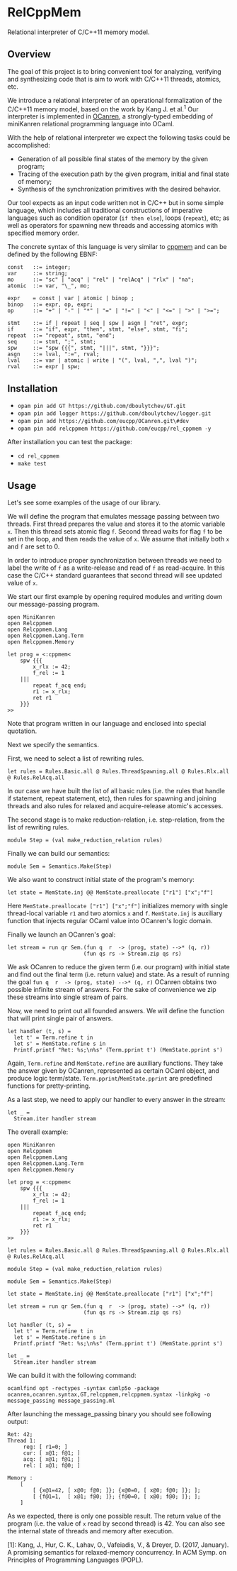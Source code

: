 # RelCppMem

Relational interpreter of C/C++11 memory model.

## Overview

The goal of this project is to bring convenient tool for analyzing,
verifying and synthesizing code that is aim to work with C/C++11
threads, atomics, etc.

We introduce a relational interpreter of an operational formalization
of the C/C++11 memory model, based on the work by Kang J. et al.<sup>1</sup>
Our interpreter is implemented in [OCanren](https://github.com/dboulytchev/ocanren),
a strongly-typed embedding of miniKanren relational programming
language into OCaml.

With the help of relational interpreter we expect the following tasks could be accomplished:

* Generation of all possible final states of the memory by the given program;
* Tracing of the execution path by the given program, initial and final state of memory;
* Synthesis of the synchronization primitives with the desired behavior.

Our tool expects as an input code written not in C/C++ but in some simple language,
which includes all traditional constructions of imperative languages
such as condition operator (`if then else`), loops (`repeat`), etc;
as well as operators for spawning new threads
and accessing atomics with specified memory order.

The concrete syntax of this language is very similar to [cppmem](http://www.cl.cam.ac.uk/%7Epes20/cpp/)
and can be defined by the following EBNF:

```
const   ::= integer;
var     ::= string;
mo      ::= "sc" | "acq" | "rel" | "relAcq" | "rlx" | "na";
atomic  ::= var, "\_", mo;

expr    = const | var | atomic | binop ;
binop   ::= expr, op, expr;
op      ::= "+" | "-" | "*" | "=" | "!=" | "<" | "<=" | ">" | ">=";

stmt    ::= if | repeat | seq | spw | asgn | "ret", expr;
if      ::= "if", expr, "then", stmt, "else", stmt, "fi";
repeat  ::= "repeat", stmt, "end";
seq     ::= stmt, ";", stmt;
spw     ::= "spw {{{", stmt, "|||", stmt, "}}}";
asgn    ::= lval, ":=", rval;
lval    ::= var | atomic | write | "(", lval, ",", lval ")";
rval    ::= expr | spw;
```

## Installation

- `opam pin add GT https://github.com/dboulytchev/GT.git`
- `opam pin add logger https://github.com/dboulytchev/logger.git`
- `opam pin add https://github.com/eucpp/OCanren.git\#dev`
- `opam pin add relcppmem https://github.com/eucpp/rel_cppmem -y`

After installation you can test the package:

- `cd rel_cppmem`
- `make test`

## Usage

Let's see some examples of the usage of our library.

We will define the program that emulates message passing between two threads.
First thread prepares the value and stores it to the atomic variable `x`.
Then this thread sets atomic flag `f`.
Second thread waits for flag `f` to be set in the loop, and then reads the value of `x`. We assume that initially both `x` and `f` are set to 0.

In order to introduce proper synchronization between threads we need
to label the write of `f` as a write-release and read of `f` as read-acquire.
In this case the C/C++ standard guarantees that second thread will see
updated value of `x`.

We start our first example by opening required modules and
writing down our message-passing program.

```{OCaml}
open MiniKanren
open Relcppmem
open Relcppmem.Lang
open Relcppmem.Lang.Term
open Relcppmem.Memory

let prog = <:cppmem<
    spw {{{
        x_rlx := 42;
        f_rel := 1
    |||
        repeat f_acq end;
        r1 := x_rlx;
        ret r1
    }}}
>>
```
Note that program written in our language and enclosed into special quotation.

Next we specify the semantics.

First, we need to select a list of rewriting rules.

```{OCaml}
let rules = Rules.Basic.all @ Rules.ThreadSpawning.all @ Rules.Rlx.all @ Rules.RelAcq.all
```

In our case we have built the list of all basic rules
(i.e. the rules that handle if statement, repeat statement, etc),
then rules for spawning and joining threads and also rules for relaxed and
acquire-release atomic's accesses.  

The second stage is to make reduction-relation, i.e. step-relation,
from the list of rewriting rules.

```{OCaml}
module Step = (val make_reduction_relation rules)
```

Finally we can build our semantics:

```{OCaml}
module Sem = Semantics.Make(Step)
```

We also want to construct initial state of the program's memory:

```{OCaml}
let state = MemState.inj @@ MemState.preallocate ["r1"] ["x";"f"]
```

Here `MemState.preallocate ["r1"] ["x";"f"]` initializes memory
with single thread-local variable `r1` and two atomics `x` and `f`.
`MemState.inj` is auxiliary function that injects regular OCaml value into
OCanren's logic domain.

Finally we launch an OCanren's goal:

```{OCaml}
let stream = run qr Sem.(fun q  r  -> (prog, state) -->* (q, r))
                        (fun qs rs -> Stream.zip qs rs)
```

We ask OCanren to reduce the given term (i.e. our program) with initial state
and find out the final term (i.e. return value) and state.
As a result of running the goal ```fun q  r  -> (prog, state) -->* (q, r)``` OCanren obtains two possible infinite stream of answers.
For the sake of convenience we zip these streams into single stream of pairs.

Now, we need to print out all founded answers.
We will define the function that will print single pair of answers.

```{OCaml}
let handler (t, s) =
  let t' = Term.refine t in
  let s' = MemState.refine s in
  Printf.printf "Ret: %s;\n%s" (Term.pprint t') (MemState.pprint s')
```

Again, `Term.refine` and `MemState.refine` are auxiliary functions.
They take the answer given by OCanren, represented as certain OCaml object,
and produce logic term/state.
`Term.pprint`/`MemState.pprint` are predefined functions for pretty-printing.

As a last step, we need to apply our handler to every answer in the stream:

```{OCaml}
let _ =
  Stream.iter handler stream
```

The overall example:

```{OCaml}
open MiniKanren
open Relcppmem
open Relcppmem.Lang
open Relcppmem.Lang.Term
open Relcppmem.Memory

let prog = <:cppmem<
    spw {{{
        x_rlx := 42;
        f_rel := 1
    |||
        repeat f_acq end;
        r1 := x_rlx;
        ret r1
    }}}
>>

let rules = Rules.Basic.all @ Rules.ThreadSpawning.all @ Rules.Rlx.all @ Rules.RelAcq.all

module Step = (val make_reduction_relation rules)

module Sem = Semantics.Make(Step)

let state = MemState.inj @@ MemState.preallocate ["r1"] ["x";"f"]

let stream = run qr Sem.(fun q  r  -> (prog, state) -->* (q, r))
                        (fun qs rs -> Stream.zip qs rs)

let handler (t, s) =
  let t' = Term.refine t in
  let s' = MemState.refine s in
  Printf.printf "Ret: %s;\n%s" (Term.pprint t') (MemState.pprint s')

let _ =
  Stream.iter handler stream
```

We can build it with the following command:

```{bash}
ocamlfind opt -rectypes -syntax camlp5o -package ocanren,ocanren.syntax,GT,relcppmem,relcppmem.syntax -linkpkg -o message_passing message_passing.ml
```

After launching the message_passing binary you should see following output:

```
Ret: 42;
Thread 1:
     reg: [ r1=0; ]
     cur: [ x@1; f@1; ]
     acq: [ x@1; f@1; ]
     rel: [ x@1; f@0; ]

Memory :
    [
        [ {x@1=42, [ x@0; f@0; ]}; {x@0=0, [ x@0; f@0; ]}; ];
        [ {f@1=1,  [ x@1; f@0; ]}; {f@0=0, [ x@0; f@0; ]}; ];
    ]
```

As we expected, there is only one possible result.
The return value of the program (i.e. the value of `x` read by second thread) is 42.
You can also see the internal state of threads and memory after execution. 

[1]: Kang, J., Hur, C. K., Lahav, O., Vafeiadis, V., & Dreyer, D. (2017, January).
A promising semantics for relaxed-memory concurrency. In ACM Symp. on Principles of Programming Languages (POPL).
